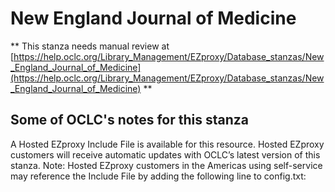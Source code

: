 # New England Journal of Medicine
** This stanza needs manual review at [https://help.oclc.org/Library_Management/EZproxy/Database_stanzas/New_England_Journal_of_Medicine](https://help.oclc.org/Library_Management/EZproxy/Database_stanzas/New_England_Journal_of_Medicine) **

## Some of OCLC's notes for this stanza

A Hosted EZproxy Include File is available for this resource. Hosted EZproxy customers will receive automatic updates with OCLC&rsquo;s latest version of this stanza. Note: Hosted EZproxy customers in the Americas using self-service may reference the Include File by adding the following line to config.txt:

&nbsp;
